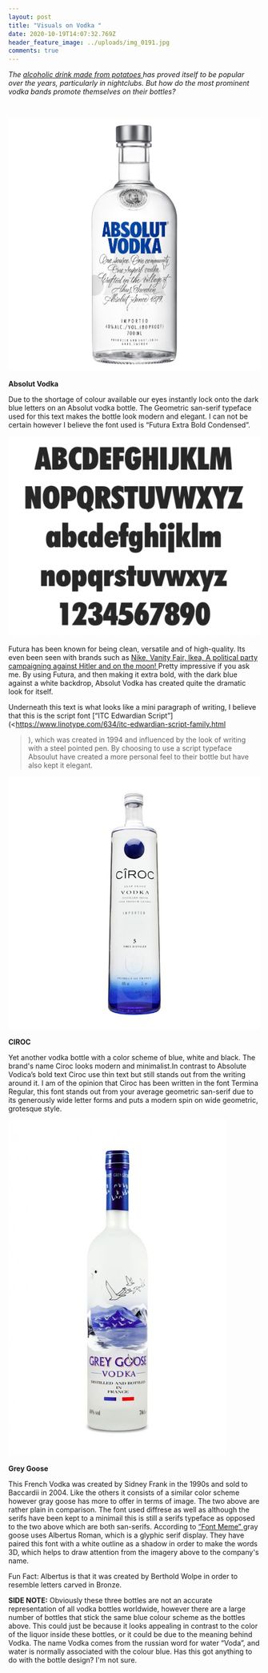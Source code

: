 ```yaml
---
layout: post
title: "Visuals on Vodka "
date: 2020-10-19T14:07:32.769Z
header_feature_image: ../uploads/img_0191.jpg
comments: true
---
```

*The [alcoholic drink made from potatoes ](<https://economictimes.indiatimes.com/industry/cons-products/liquor/10-alcoholic-drinks-and-their-magic-ingredients/whiskey/slideshow/60171876.cms>)has proved itself to be popular over the years, particularly in nightclubs. But how do the most prominent vodka bands promote themselves on their bottles?* 

 

![A bottle of Absolut Vodka ](../uploads/absolut-packshot-salted-caramel-espresso-martini-b432be19-9b3b-493a-8d4a-fa96a3a2beb1-0-2365x2365.jpg "Absolut Vodka ")



**Absolut Vodka** 

Due to the shortage of colour available our eyes instantly lock onto the dark blue letters on an Absolut vodka bottle. The Geometric san-serif typeface used for this text makes the bottle look modern and elegant. I can not be certain however I believe the font used is “Futura Extra Bold Condensed”. 

![Alphabet in font Futura Extra Bold Condensed](../uploads/screenshot-2020-11-25-at-15.36.35.png)

Futura has been known for being clean, versatile and of high-quality. Its even been seen with brands such as [Nike, Vanity Fair, Ikea, A political party campaigning against Hitler and on the moon! ](https://www.digitalartsonline.co.uk/features/typography/heres-everything-you-should-know-about-futura-on-its-90th-anniversary/#1)Pretty impressive if you ask me. By using Futura, and then making it extra bold, with the dark blue against a white backdrop, Absolut Vodka has created quite the dramatic look for itself. 

Underneath this text is what looks like a mini paragraph of writing, I believe that this is the script font [“ITC Edwardian Script”](<https://www.linotype.com/634/itc-edwardian-script-family.html
>), which was created in 1994 and influenced by the look of writing with a steel pointed pen. By choosing to use a script typeface Absoulut have created a more personal feel to their bottle but have also kept it elegant. 



![](../uploads/ciroc-blue-dot-grape-vodka-3-ltr-jeroboam_temp_1.jpg "Ciroc Vodka")



**CIROC** 

Yet another vodka bottle with a color scheme of blue, white and black. The brand's name Ciroc looks modern and minimalist.In contrast to Absolute Vodica’s bold text Ciroc use thin text but still stands out from the writing around it. I am of the opinion that Ciroc has been written in the font Termina Regular, this font stands out from your average geometric san-serif due to its generously wide letter forms and puts a modern spin on wide geometric, grotesque style. 

![A bottle of Gray Goose ](../uploads/bc001g_grey-goose_vodka_700_gravur.jpg "Gray Goose")

**Grey Goose** 

This French Vodka was created by Sidney Frank in the 1990s and sold to Baccardii in 2004. Like the others it consists of a similar color scheme however gray goose has more to offer in terms of image. The two above are rather plain in comparison. The font used diffrese as well as although the serifs have been kept to a minimail this is still a serifs typeface as opposed to the two above which are both san-serifs. According to [“Font Meme”  ](<https://fontmeme.com/grey-goose-font/>)gray goose uses Albertus Roman, which is a glyphic serif display. They have paired this font with a white outline as a shadow in order to make the words 3D, which helps to draw attention from the imagery above to the company's name.

Fun Fact: Albertus is that it was created by Berthold Wolpe in order to resemble letters carved in Bronze.  



**SIDE NOTE:**  Obviously these three bottles are not an accurate representation of all vodka bottles worldwide, however there are a large number of bottles that stick the same blue colour scheme as the bottles above. This could just be because it looks appealing in contrast to the color of the liquor inside these bottles, or it could be due to the meaning behind Vodka. The name Vodka comes from the russian word for water “Voda”, and water is normally associated with the colour blue. Has this got anything to do with the bottle design? I'm not sure.